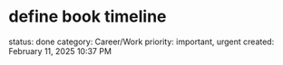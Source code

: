 # define book timeline

status: done
category: Career/Work
priority: important, urgent
created: February 11, 2025 10:37 PM